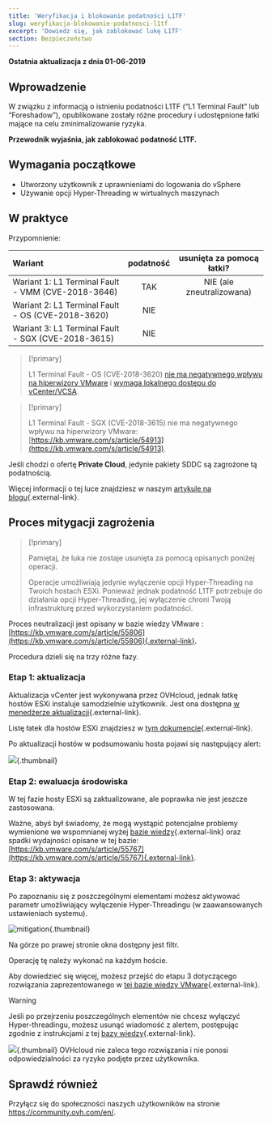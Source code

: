 ```yaml
---
title: 'Weryfikacja i blokowanie podatności L1TF'
slug: weryfikacja-blokowanie-podatnosci-l1tf
excerpt: 'Dowiedz się, jak zablokować lukę L1TF'
section: Bezpieczeństwo
---
```


**Ostatnia aktualizacja z dnia 01-06-2019**

## Wprowadzenie

W związku z informacją o istnieniu podatności L1TF (“L1 Terminal Fault” lub “Foreshadow”), opublikowane zostały różne procedury i udostępnione łatki mające na celu zminimalizowanie ryzyka.

**Przewodnik wyjaśnia, jak zablokować podatność L1TF.**

## Wymagania początkowe

- Utworzony użytkownik z uprawnieniami do logowania do vSphere
- Używanie opcji Hyper-Threading w wirtualnych maszynach 

## W praktyce

Przypomnienie:

|Wariant|podatność|usunięta za pomocą łatki?|
|:---|:---:|:---:|
|Wariant 1: L1 Terminal Fault - VMM (CVE-2018-3646)|TAK|NIE (ale zneutralizowana)||
|Wariant 2: L1 Terminal Fault - OS (CVE-2018-3620)|NIE| |
|Wariant 3: L1 Terminal Fault - SGX (CVE-2018-3615)|NIE| |

> [!primary]
> 
> L1 Terminal Fault - OS (CVE-2018-3620) [nie ma negatywnego wpływu na hiperwizory VMware](https://kb.vmware.com/s/article/55807) i [wymaga lokalnego dostępu do vCenter/VCSA](https://kb.vmware.com/s/article/52312).
>

> [!primary]
> 
> L1 Terminal Fault - SGX (CVE-2018-3615) nie ma negatywnego wpływu na hiperwizory VMware: [https://kb.vmware.com/s/article/54913](https://kb.vmware.com/s/article/54913).
> 

Jeśli chodzi o ofertę **Private Cloud**, jedynie pakiety SDDC są zagrożone tą podatnością.

Więcej informacji o tej luce znajdziesz w naszym [artykule na blogu](https://www.ovh.com/fr/blog/ovh-l1-terminal-fault-l1ft-foreshadow-disclosure/){.external-link}.

## Proces mitygacji zagrożenia

> [!primary]
>
> Pamiętaj, że luka nie zostaje usunięta za pomocą opisanych poniżej operacji.
>
> Operacje umożliwiają jedynie wyłączenie opcji Hyper-Threading na Twoich hostach ESXi. Ponieważ jednak podatność L1TF potrzebuje do działania opcji Hyper-Threading, jej wyłączenie chroni Twoją infrastrukturę przed wykorzystaniem podatności.
>

Proces neutralizacji jest opisany w bazie wiedzy VMware : [https://kb.vmware.com/s/article/55806](https://kb.vmware.com/s/article/55806){.external-link}.

Procedura dzieli się na trzy różne fazy.

### Etap 1: aktualizacja

Aktualizacja vCenter jest wykonywana przez OVHcloud, jednak łatkę hostów ESXi instaluje samodzielnie użytkownik. Jest ona dostępna [w menedżerze aktualizacji](https://docs.ovh.com/pl/private-cloud/korzystanie_z_vmware_update_manager/){.external-link}.

Listę łatek dla hostów ESXi znajdziesz w [tym dokumencie](https://www.vmware.com/security/advisories/VMSA-2018-0020.html){.external-link}.

Po aktualizacji hostów w podsumowaniu hosta pojawi się następujący alert:

![](images/warningMsg.png){.thumbnail}

### Etap 2: ewaluacja środowiska

W tej fazie hosty ESXi są zaktualizowane, ale poprawka nie jest jeszcze zastosowana.

Ważne, abyś był świadomy, że mogą wystąpić potencjalne problemy wymienione we wspomnianej wyżej [bazie wiedzy](https://kb.vmware.com/s/article/55806){.external-link} oraz spadki wydajności opisane w tej bazie: [https://kb.vmware.com/s/article/55767](https://kb.vmware.com/s/article/55767){.external-link}.

### Etap 3: aktywacja

Po zapoznaniu się z poszczególnymi elementami możesz aktywować parametr umożliwiający wyłączenie Hyper-Threadingu (w zaawansowanych ustawieniach systemu).

![mitigation](images/enableMitigation.png){.thumbnail}

Na górze po prawej stronie okna dostępny jest filtr.

Operację tę należy wykonać na każdym hoście.

Aby dowiedzieć się więcej, możesz przejść do etapu 3 dotyczącego rozwiązania zaprezentowanego w [tej bazie wiedzy VMware](https://kb.vmware.com/s/article/55806){.external-link}.

> [!warning]
> 
> Jeśli po przejrzeniu poszczególnych elementów nie chcesz wyłączyć Hyper-threadingu, możesz usunąć wiadomość z alertem, postępując zgodnie z instrukcjami z tej [bazy wiedzy](https://kb.vmware.com/s/article/57374){.external-link}.
> 
> ![](images/deleteWarning.png){.thumbnail}
> OVHcloud nie zaleca tego rozwiązania i nie ponosi odpowiedzialności za ryzyko podjęte przez użytkownika.
>

## Sprawdź również

Przyłącz się do społeczności naszych użytkowników na stronie <https://community.ovh.com/en/>.